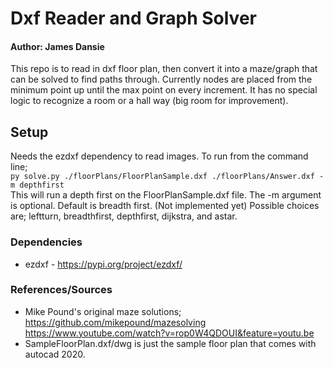 # Dxf Reader and Graph Solver
#### Author: James Dansie

This repo is to read in dxf floor plan, then convert it into a maze/graph that can be solved to find paths through. Currently nodes are placed from the minimum point up until the max point on every increment. It has no special logic to recognize a room or a hall way (big room for improvement).

## Setup
Needs the ezdxf dependency to read images. 
To run from the command line;  
```py solve.py ./floorPlans/FloorPlanSample.dxf ./floorPlans/Answer.dxf -m depthfirst```  
This will run a depth first on the FloorPlanSample.dxf file. The -m argument is optional. Default is breadth first. (Not implemented yet) Possible choices are; leftturn, breadthfirst, depthfirst, dijkstra, and astar.

### Dependencies
* ezdxf - https://pypi.org/project/ezdxf/

### References/Sources
* Mike Pound's original maze solutions; https://github.com/mikepound/mazesolving
https://www.youtube.com/watch?v=rop0W4QDOUI&feature=youtu.be
* SampleFloorPlan.dxf/dwg is just the sample floor plan that comes with autocad 2020.
